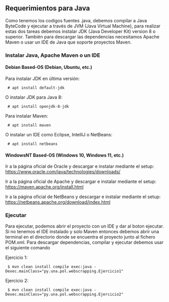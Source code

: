 ## Requerimientos para Java

Como tenemos los codigos fuentes .java, debemos compilar a Java ByteCode y ejecutar a través de JVM (Java Virtual Machine), para realizar estas dos tareas debemos instalar JDK (Java Developer Kit) version 8 o superior.
También para descargar las dependencias necesitamos Apache Maven o usar un IDE de Java que soporte proyectos Maven.

### Instalar Java, Apache Maven o un IDE

#### Debian Based-OS (Debian, Ubuntu, etc.)

Para instalar JDK en última versión:

```
 # apt install default-jdk
```

O instalar JDK para Java 8:

```
 # apt install openjdk-8-jdk
```

Para instalar Maven:

```
 # apt install maven
```
O instalar un IDE como Eclipse, IntelliJ o NetBeans:
```
 # apt install netbeans
```

#### WindowsNT Based-OS (Windows 10, Windows 11, etc.)

Ir a la página oficial de Oracle y descargar e instalar mediante el setup: https://www.oracle.com/java/technologies/downloads/

Ir a la página oficial de Apache y descargar e instalar mediante el setup: https://maven.apache.org/install.html

Ir a la página oficial de NetBeans y descargar e instalar mediante el setup: https://netbeans.apache.org/download/index.html


### Ejecutar

Para ejecutar, podemos abrir el proyecto con un IDE y dar al boton ejecutar.
Si no tenemos el IDE instalado y solo Maven entonces debemos abrir una terminal en el directorio donde se encuentra el proyecto junto al fichero POM.xml.
Para descargar dependencias, compilar y ejecutar debemos usar el siguiente comando

Ejercicio 1:

```
 $ mvn clean install compile exec:java -Dexec.mainClass="py.una.pol.webscrapping.Ejercicio1"
```

Ejercicio 2:

```
 $ mvn clean install compile exec:java -Dexec.mainClass="py.una.pol.webscrapping.Ejercicio2"
```
